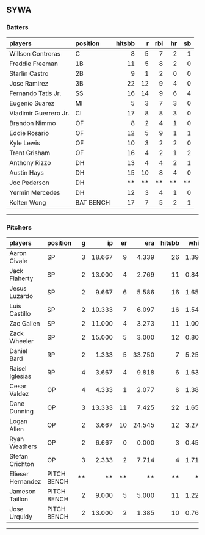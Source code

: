 ## SYWA

### Batters

 
|players               |position  | hitsbb|  r| rbi| hr| sb| 
|:---------------------|:---------|------:|--:|---:|--:|--:| 
|Willson Contreras     |C         |      8|  5|   7|  2|  1| 
|Freddie Freeman       |1B        |     11|  5|   8|  2|  0| 
|Starlin Castro        |2B        |      9|  1|   2|  0|  0| 
|Jose Ramirez          |3B        |     22| 12|   9|  4|  0| 
|Fernando Tatis Jr.    |SS        |     16| 14|   9|  6|  4| 
|Eugenio Suarez        |MI        |      5|  3|   7|  3|  0| 
|Vladimir Guerrero Jr. |CI        |     17|  8|   8|  3|  0| 
|Brandon Nimmo         |OF        |      8|  2|   4|  1|  0| 
|Eddie Rosario         |OF        |     12|  5|   9|  1|  1| 
|Kyle Lewis            |OF        |     10|  3|   2|  2|  0| 
|Trent Grisham         |OF        |     16|  4|   2|  1|  2| 
|Anthony Rizzo         |DH        |     13|  4|   4|  2|  1| 
|Austin Hays           |DH        |     15| 10|   8|  4|  0| 
|Joc Pederson          |DH        |     **| **|  **| **| **| 
|Yermin Mercedes       |DH        |     12|  3|   4|  1|  0| 
|Kolten Wong           |BAT BENCH |     17|  7|   5|  2|  1| 


* * *

### Pitchers

 
|players           |position    |  g|     ip| er|    era| hitsbb|  whip| so|  w| sv| 
|:-----------------|:-----------|--:|------:|--:|------:|------:|-----:|--:|--:|--:| 
|Aaron Civale      |SP          |  3| 18.667|  9|  4.339|     26| 1.393| 12|  1|  0| 
|Jack Flaherty     |SP          |  2| 13.000|  4|  2.769|     11| 0.846| 15|  2|  0| 
|Jesus Luzardo     |SP          |  2|  9.667|  6|  5.586|     16| 1.655|  9|  0|  0| 
|Luis Castillo     |SP          |  2| 10.333|  7|  6.097|     16| 1.548|  8|  0|  0| 
|Zac Gallen        |SP          |  2| 11.000|  4|  3.273|     11| 1.000| 13|  1|  0| 
|Zack Wheeler      |SP          |  2| 15.000|  5|  3.000|     12| 0.800| 15|  1|  0| 
|Daniel Bard       |RP          |  2|  1.333|  5| 33.750|      7| 5.250|  0|  1|  0| 
|Raisel Iglesias   |RP          |  4|  3.667|  4|  9.818|      6| 1.636|  2|  0|  2| 
|Cesar Valdez      |OP          |  4|  4.333|  1|  2.077|      6| 1.385|  5|  0|  3| 
|Dane Dunning      |OP          |  3| 13.333| 11|  7.425|     22| 1.650| 13|  0|  0| 
|Logan Allen       |OP          |  2|  3.667| 10| 24.545|     12| 3.273|  2|  0|  0| 
|Ryan Weathers     |OP          |  2|  6.667|  0|  0.000|      3| 0.450|  6|  0|  0| 
|Stefan Crichton   |OP          |  3|  2.333|  2|  7.714|      4| 1.714|  2|  0|  1| 
|Elieser Hernandez |PITCH BENCH | **|     **| **|     **|     **|    **| **| **| **| 
|Jameson Taillon   |PITCH BENCH |  2|  9.000|  5|  5.000|     11| 1.222| 14|  1|  0| 
|Jose Urquidy      |PITCH BENCH |  2| 13.000|  2|  1.385|     10| 0.769|  7|  2|  0| 


* * *


